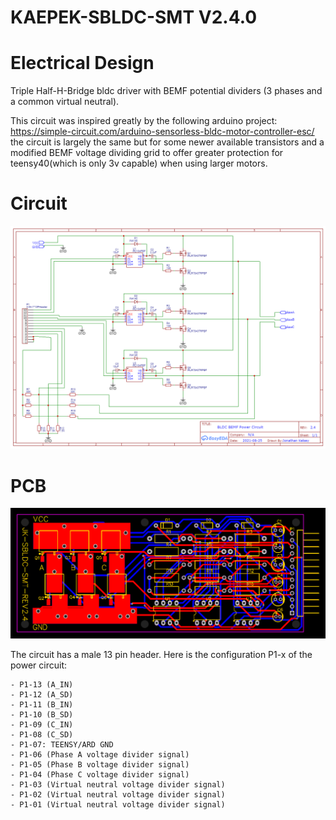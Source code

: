 # KAEPEK-SBLDC-SMT V2.4.0

# Electrical Design

Triple Half-H-Bridge bldc driver with BEMF potential dividers (3 phases and a common virtual neutral).

This circuit was inspired greatly by the following arduino project: https://simple-circuit.com/arduino-sensorless-bldc-motor-controller-esc/
the circuit is largely the same but for some newer available transistors and a modified BEMF voltage dividing grid to offer greater protection for teensy40(which is only 3v capable) when using larger motors.

# Circuit

![image](circuit/Schematic_drone-smt-3-high-power_2022-06-06.png)

# PCB

![image](circuit/PCB_pcb_2022-06-08.png)

The circuit has a male 13 pin header. Here is the configuration P1-x of the power circuit:

	- P1-13 (A_IN)
	- P1-12 (A_SD)
	- P1-11 (B_IN)
	- P1-10 (B_SD)
	- P1-09 (C_IN)
	- P1-08 (C_SD)
	- P1-07: TEENSY/ARD GND
	- P1-06 (Phase A voltage divider signal)
	- P1-05 (Phase B voltage divider signal)
	- P1-04 (Phase C voltage divider signal)
	- P1-03 (Virtual neutral voltage divider signal)
	- P1-02 (Virtual neutral voltage divider signal)
	- P1-01 (Virtual neutral voltage divider signal)



